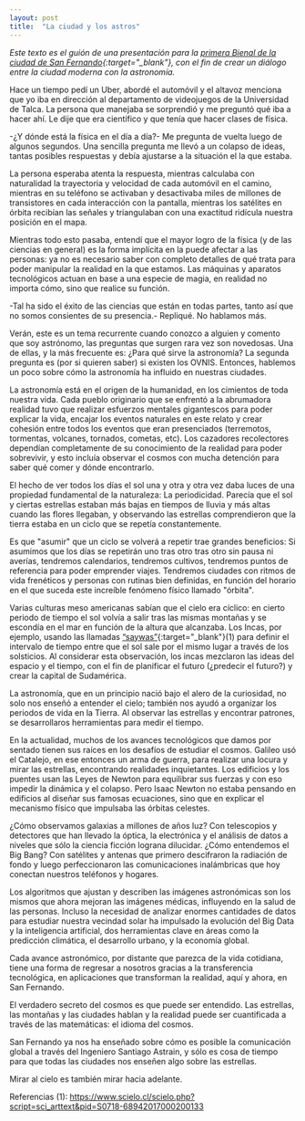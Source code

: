 ```yaml
---
layout: post
title:  "La ciudad y los astros"
---
```


*Este texto es el guión de una presentación para la [primera Bienal de la ciudad de San Fernando](https://municipalidadsanfernando.cl/2024/08/28/municipalidad-de-san-fernando-organiza-primera-bienal-internacional-de-arquitectura-patrimonio-y-urbanismo/){:target="_blank"}, con el fin de crear un diálogo entre la ciudad moderna con la astronomía.*

Hace un tiempo pedí un Uber, abordé el automóvil y el altavoz menciona que yo iba en dirección al departamento de videojuegos de la Universidad de Talca. La persona que manejaba se sorprendió y me preguntó qué iba a hacer ahí. Le dije que era científico y que tenía que hacer clases de física.

-¿Y dónde está la física en el día a día?- Me pregunta de vuelta luego de algunos segundos. Una sencilla pregunta me llevó a un colapso de ideas, tantas posibles respuestas y debía ajustarse a la situación el la que estaba. 

La persona esperaba atenta la respuesta, mientras calculaba con naturalidad la trayectoria y velocidad de cada automóvil en el camino, mientras en su teléfono se activaban y desactivaba miles de millones de transistores en cada interacción con la pantalla, mientras los satélites en órbita recibían las señales y triangulaban con una exactitud ridícula nuestra posición en el mapa.

Mientras todo esto pasaba, entendí que el mayor logro de la física (y de las ciencias en general) es la forma implícita en la puede afectar a las personas: ya no es necesario saber con completo detalles de qué trata para poder manipular la realidad en la que estamos. Las máquinas y aparatos tecnológicos actuan en base a una especie de magia, en realidad no importa cómo, sino que realice su función.

-Tal ha sido el éxito de las ciencias que están en todas partes, tanto así que no somos consientes de su presencia.- Repliqué. No hablamos más.

Verán, este es un tema recurrente cuando conozco a alguien y comento que soy astrónomo, las preguntas que surgen rara vez son novedosas. Una de ellas, y la más frecuente es: ¿Para qué sirve la astronomía? La segunda pregunta es (por si quieren saber) si existen los OVNIS. Entonces, hablemos un poco sobre cómo la astronomía ha influido en nuestras ciudades.

La astronomía está en el origen de la humanidad, en los cimientos de toda nuestra vida. Cada pueblo originario que se enfrentó a la abrumadora realidad tuvo que realizar esfuerzos mentales gigantescos para poder explicar la vida, encajar los eventos naturales en este relato y crear cohesión entre todos los eventos que eran presenciados (terremotos, tormentas, volcanes, tornados, cometas, etc). Los cazadores recolectores dependían completamente de su conocimiento de la realidad para poder sobrevivir, y esto incluía observar el cosmos con mucha detención para saber qué comer y dónde encontrarlo. 

El hecho de ver todos los días el sol una y otra y otra vez daba luces de una propiedad fundamental de la naturaleza: La periodicidad. Parecía que el sol y ciertas estrellas estaban más bajas en tiempos de lluvia y más altas cuando las flores llegaban, y observando las estrellas comprendieron que la tierra estaba en un ciclo que se repetía constantemente. 

Es que "asumir" que un ciclo se volverá a repetir trae grandes beneficios: Si asumimos que los días se repetirán uno tras otro tras otro sin pausa ni averías, tendremos calendarios, tendremos cultivos, tendremos puntos de referencia para poder emprender viajes. Tendremos ciudades con ritmos de vida frenéticos y personas con rutinas bien definidas, en función del horario en el que suceda este increíble fenómeno físico llamado "órbita".

Varias culturas meso americanas sabían que el cielo era cíclico: en cierto periodo de tiempo el sol volvía a salir tras las mismas montañas y se escondía en el mar en función de la altura que alcanzaba. Los Incas, por ejemplo, usando las llamadas [“saywas”](https://www.scielo.cl/scielo.php?script=sci_arttext&pid=S0718-68942017000200133){:target="_blank"}(1) para definir el intervalo de tiempo entre que el sol sale por el mismo lugar a través de los solsticios. Al considerar esta observación, los incas mezclaron las ideas del espacio y el tiempo, con el fin de planificar el futuro (¿predecir el futuro?) y crear la capital de Sudamérica.

La astronomía, que en un principio nació bajo el alero de la curiosidad, no solo nos enseñó a entender el cielo; también nos ayudó a organizar los periodos de vida en la Tierra. Al observar las estrellas y encontrar patrones, se desarrollaros herramientas para medir el tiempo.

En la actualidad, muchos de los avances tecnológicos que damos por sentado tienen sus raíces en los desafíos de estudiar el cosmos. Galileo usó el Catalejo, en ese entonces un arma de guerra, para realizar una locura y mirar las estrellas, encontrando realidades inquietantes. Los edificios y los puentes usan las Leyes de Newton para equilibrar sus fuerzas y con eso impedir la dinámica y el colapso. Pero Isaac Newton no estaba pensando en edificios al diseñar sus famosas ecuaciones, sino que en explicar el mecanismo físico que impulsaba las órbitas celestes. 

¿Cómo observamos galaxias a millones de años luz? Con telescopios y detectores que han llevado la óptica, la electrónica y el análisis de datos a niveles que sólo la ciencia ficción lograna dilucidar. ¿Cómo entendemos el Big Bang? Con satélites y antenas que primero descifraron la radiación de fondo y luego perfeccionaron las comunicaciones inalámbricas que hoy conectan nuestros teléfonos y hogares.

Los algoritmos que ajustan y describen las imágenes astronómicas son los mismos que ahora mejoran las imágenes médicas, influyendo en la salud de las personas. Incluso la necesidad de analizar enormes cantidades de datos para estudiar nuestra vecindad solar ha impulsado la evolución del Big Data y la inteligencia artificial, dos herramientas clave en áreas como la predicción climática, el desarrollo urbano, y la economía global. 

Cada avance astronómico, por distante que parezca de la vida cotidiana, tiene una forma de regresar a nosotros gracias a la transferencia tecnológica, en aplicaciones que transforman la realidad, aquí y ahora, en San Fernando. 

El verdadero secreto del cosmos es que puede ser entendido. Las estrellas, las montañas y las ciudades hablan y la realidad puede ser cuantificada a través de las matemáticas: el idioma del cosmos. 

San Fernando ya nos ha enseñado sobre cómo es posible la comunicación global a través del Ingeniero Santiago Astrain, y sólo es cosa de tiempo para que todas las ciudades nos enseñen algo sobre las estrellas.

Mirar al cielo es también mirar hacia adelante.

Referencias (1): https://www.scielo.cl/scielo.php?script=sci_arttext&pid=S0718-68942017000200133
